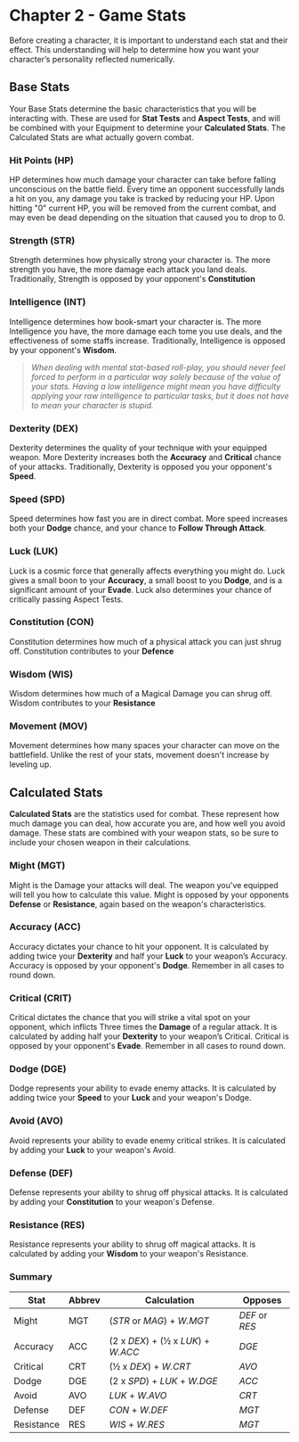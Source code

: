 # Chapter 2 - Game Stats

Before creating a character, it is important to understand each stat and their effect. This understanding will help to determine how you want your character’s personality reflected numerically.

## Base Stats

Your Base Stats determine the basic characteristics that you will be interacting with. These are used for **Stat Tests** and **Aspect Tests**, and will be combined with your Equipment to determine your **Calculated Stats**. The Calculated Stats are what actually govern combat.

### Hit Points (HP)

HP determines how much damage your character can take before falling unconscious on the battle field. Every time an opponent successfully lands a hit on you, any damage you take is tracked by reducing your HP. Upon hitting "0" current HP, you will be removed from the current combat, and may even be dead depending on the situation that caused you to drop to 0.

### Strength (STR)

Strength determines how physically strong your character is. The more strength you have, the more damage each attack you land deals. Traditionally, Strength is opposed by your opponent's **Constitution**

### Intelligence (INT)

Intelligence determines how book-smart your character is. The more Intelligence you have, the more damage each tome you use deals, and the effectiveness of some staffs increase. Traditionally, Intelligence is opposed by your opponent's **Wisdom**.
> *When dealing with mental stat-based roll-play, you should never feel forced to perform in a particular way solely because of the value of your stats. Having a low intelligence might mean you have difficulty applying your raw intelligence to particular tasks, but it does not have to mean your character is stupid.*

### Dexterity (DEX)

Dexterity determines the quality of your technique with your equipped weapon. More Dexterity increases both the **Accuracy** and **Critical** chance of your attacks. Traditionally, Dexterity is opposed you your opponent's **Speed**.

### Speed (SPD)

Speed determines how fast you are in direct combat. More speed increases both your **Dodge** chance, and your chance to **Follow Through Attack**.

### Luck (LUK)

Luck is a cosmic force that generally affects everything you might do. Luck gives a small boon to your **Accuracy**, a small boost to you **Dodge**, and is a significant amount of your **Evade**. Luck also determines your chance of critically passing Aspect Tests.

### Constitution (CON)

Constitution determines how much of a physical attack you can just shrug off. Constitution contributes to your **Defence**

### Wisdom (WIS)

Wisdom determines how much of a Magical Damage you can shrug off. Wisdom contributes to your **Resistance**

### Movement (MOV)

Movement determines how many spaces your character can move on the battlefield. Unlike the rest of your stats, movement doesn't increase by leveling up.

## Calculated Stats

**Calculated Stats** are the statistics used for combat. These represent how much damage you can deal, how accurate you are, and how well you avoid damage. These stats are combined with your weapon stats, so be sure to include your chosen weapon in their calculations.

### Might (MGT)

Might is the Damage your attacks will deal. The weapon you've equipped will tell you how to calculate this value. Might is opposed by your opponents **Defense** or **Resistance**, again based on the weapon's characteristics.

### Accuracy (ACC)

Accuracy dictates your chance to hit your opponent. It is calculated by adding twice your **Dexterity** and half your **Luck** to your weapon’s Accuracy. Accuracy is opposed by your opponent's **Dodge**. Remember in all cases to round down.

### Critical (CRIT)

Critical dictates the chance that you will strike a vital spot on your opponent, which inflicts Three times the **Damage** of a regular attack. It is calculated by adding half your **Dexterity** to your weapon’s Critical. Critical is opposed by your opponent's **Evade**. Remember in all cases to round down.

### Dodge (DGE)

Dodge represents your ability to evade enemy attacks. It is calculated by adding twice your **Speed** to your **Luck** and your weapon's Dodge.

### Avoid (AVO)

Avoid represents your ability to evade enemy critical strikes. It is calculated by adding your **Luck** to your weapon's Avoid.

### Defense (DEF)

Defense represents your ability to shrug off physical attacks. It is calculated by adding your **Constitution** to your weapon's Defense.

### Resistance (RES)

Resistance represents your ability to shrug off magical attacks. It is calculated by adding your **Wisdom** to your weapon's Resistance.

### Summary

| Stat       | Abbrev | Calculation                          | Opposes        |
| ---        | ---    | ---                                  | ---            |
| Might      | MGT    | (*STR* or *MAG*) + *W.MGT*           | *DEF* or *RES* |
| Accuracy   | ACC    | (2 x *DEX*) + (½  x *LUK*) + *W.ACC* | *DGE*          |
| Critical   | CRT    | (½  x *DEX*) + *W.CRT*               | *AVO*          |
| Dodge      | DGE    | (2 x *SPD*) + *LUK* + *W.DGE*        | *ACC*          |
| Avoid      | AVO    | *LUK* + *W.AVO*                      | *CRT*          |
| Defense    | DEF    | *CON* + *W.DEF*                      | *MGT*          |
| Resistance | RES    | *WIS* + *W.RES*                      | *MGT*          |
